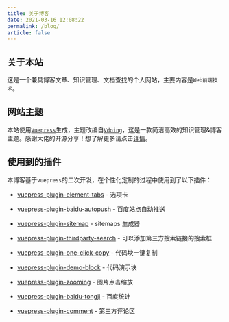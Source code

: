 ```yaml
---
title: 关于博客
date: 2021-03-16 12:08:22
permalink: /blog/
article: false
---
```


## 关于本站

这是一个兼具博客文章、知识管理、文档查找的个人网站，主要内容是`Web前端技术`。

## 网站主题

本站使用[`Vuepress`](https://vuepress.vuejs.org/zh/)生成，主题改编自[`Vdoing`](https://github.com/xugaoyi/vuepress-theme-vdoing)，这是一款简洁高效的知识管理&博客主题。感谢大佬的开源分享！想了解更多请点击[详情](https://github.com/xugaoyi/vuepress-theme-vdoing)。

## 使用到的插件

本博客基于`vuepress`的二次开发，在个性化定制的过程中使用到了以下插件：

- [vuepress-plugin-element-tabs](https://superbiger.github.io/vuepress-plugin-tabs/) - 选项卡

- [vuepress-plugin-baidu-autopush](https://github.com/IOriens/vuepress-plugin-baidu-autopush) - 百度站点自动推送

- [vuepress-plugin-sitemap](https://github.com/ekoeryanto/vuepress-plugin-sitemap) - sitemaps 生成器

- [vuepress-plugin-thirdparty-search](https://github.com/xugaoyi/vuepress-plugin-thirdparty-search) - 可以添加第三方搜索链接的搜索框

- [vuepress-plugin-one-click-copy](https://github.com/vxhly/vuepress-plugin-one-click-copy) - 代码块一键复制

- [vuepress-plugin-demo-block](https://github.com/xiguaxigua/vuepress-plugin-demo-block) - 代码演示块

- [vuepress-plugin-zooming](https://vuepress-community.netlify.app/zh/plugins/zooming/) - 图片点击缩放

- [vuepress-plugin-baidu-tongji](https://github.com/mlinquan/vuepress-plugin-baidu-tongji) - 百度统计

- [vuepress-plugin-comment](https://github.com/dongyuanxin/vuepress-plugin-comment) - 第三方评论区
